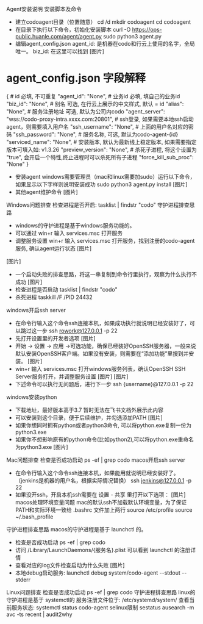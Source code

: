 Agent安装说明
安装脚本及命令
- 建立codoagent目录（位置随意）
cd /d
mkdir codoagent
cd codoagent
- 在目录下执行以下命令，初始化安装脚本
curl -O https://ops-public.huanle.com/agent/agent.py
sudo python3 agent.py
- 编辑agent_config.json
agent_id: 是机器在codo和行云上使用的名字，全局唯一。
biz_id:  在这里可以找到
[图片]
# agent_config.json 字段解释
{
    # id 必填, 不可重复
    "agent_id": "None",
    # 业务id 必填, 填自己的业务id
    "biz_id": "None",
    # 别名 可选, 在行云上展示的中文样式, 默认 = id
    "alias": "None",
    # 服务注册地址 可选, 默认为公司内codo
    "agent_server": "wss://codo-proxy-intra.xxxx.com:20801",
    # ssh登录, 如果需要本地ssh启动agent，则需要填入用户名
    "ssh_username": "None",
    # 上面的用户名对应的密码
    "ssh_password": "None",
    # 服务名称, 可选, 默认为codo-agent-{id}
    "serviced_name": "None",
    # 安装版本, 默认为最新线上稳定版本, 如果需要指定版本可填入如: v1.3.26
    "preview_version": "None",
    # 杀死子进程, 将这个设置为 "true", 会开启一个特性,终止进程时可以杀死所有子进程
    "force_kill_sub_proc": "None"
}
- 安装agent
windows需要管理员（mac和linux需要加sudo）运行以下命令，如果显示以下字样则说明安装成功
sudo python3 agent.py install
[图片]
- 其他agent维护命令
[图片]

Windows问题排查
检查进程是否开启:  tasklist | findstr "codo"
守护进程排查思路
- windows的守护进程是基于windows服务功能的。
- 可以通过 win+r 输入 services.msc 打开服务
- 调整服务设置
win+r 输入 services.msc 打开服务，找到注册的codo-agent服务, 确认agent运行状态
[图片]

[图片]
- 一个启动失败的排查思路，将这一串复制到命令行里执行，观察为什么执行不成功
[图片]
- 检查进程是否启动  tasklist | findstr "codo"
- 杀死进程 taskkill /F /PID 24432

windows开启ssh server
- 在命令行输入这个命令ssh连接本机，如果成功执行就说明已经安装好了，可以跳过这一步
 ssh rowork@127.0.0.1 -p 22
- 先打开设置里的开发者选项
[图片]
- 开始 → 设置 → 应用 →可选功能，确保已经装好OpenSSH服务器，一般来说默认安装OpenSSH客户端。如果没有安装，则需要在“添加功能”里搜到并安装。
[图片]
- win+r 输入 services.msc 打开windows服务列表，确认OpenSSH SSH Server服务打开，并调整服务设置
[图片]
[图片]
- 下述命令可以执行无问题后，进行下一步
 ssh {username}@127.0.0.1 -p 22


windows安装python
- 下载地址，最好版本高于3.7
暂时无法在飞书文档外展示此内容
- 可以安装到这个目录，便于后续维护，并勾选添加PATH
[图片]
- 如果你想同时拥有python或者python3命令, 可以将python.exe复制一份为python3.exe
- 如果你不想影响原有的python命令(比如python2),可以将python.exe重命名为python3.exe
[图片]


Mac问题排查
检查是否成功启动 ps -ef | grep codo
macos开启ssh server
- 在命令行输入这个命令ssh连接本机，如果能用就说明已经安装好了。（jenkins是机器的用户名，根据实际情况替换）
 ssh jenkins@127.0.0.1 -p 22
- 如果没开ssh，开启本机ssh需要在 设置 - 共享 里打开以下选项：
[图片]
macos处理环境变量问题
mac的默认ssh不加载默认环境变量，为了保证PATH和实际环境一致给  .bashrc 文件加上两行
source /etc/profile
source ~/.bash_profile

守护进程排查思路
macos的守护进程是基于 launchctl 的。
- 检查是否成功启动 ps -ef | grep codo
- 访问 /Library/LaunchDaemons/{服务名}.plist 可以看到 launchctl 的注册详情
- 查看对应的log文件检查启动为什么失败
[图片]
- 本地debug启动服务:  launchctl debug system/codo-agent --stdout --stderr

Linux问题排查
检查是否成功启动 ps -ef | grep codo
守护进程排查思路
linux的守护进程是基于 systemctl的
服务注册文件位于: /etc/systemd/system/
查看当前服务状态:  systemctl status codo-agent
selinux限制
sestatus
ausearch -m avc -ts recent | audit2why